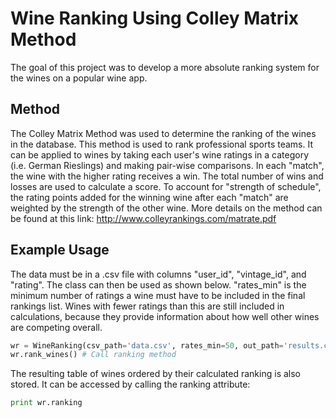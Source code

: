 <h1>Wine Ranking Using Colley Matrix Method</h1>

The goal of this project was to develop a more absolute ranking system for the wines on a popular wine app.

<h2>Method</h2>

The Colley Matrix Method was used to determine the ranking of the wines in the database. This method is used to rank professional sports teams. It can be applied to wines by taking each user's wine ratings in a category (i.e. German Rieslings) and making pair-wise comparisons. In each "match", the wine with the higher rating receives a win. The total number of wins and losses are used to calculate a score. To account for "strength of schedule", the rating points added for the winning wine after each "match" are weighted by the strength of the other wine.
More details on the method can be found at this link: http://www.colleyrankings.com/matrate.pdf

<h2>Example Usage</h2>

The data must be in a .csv file with columns "user_id", "vintage_id", and "rating". The class can then be used as shown below. "rates_min" is the minimum number of ratings a wine must have to be included in the final rankings list. Wines with fewer ratings than this are still included in calculations, because they provide information about how well other wines are competing overall.

```python
wr = WineRanking(csv_path='data.csv', rates_min=50, out_path='results.csv')
wr.rank_wines() # Call ranking method
```

The resulting table of wines ordered by their calculated ranking is also stored. It can be accessed by calling
the ranking attribute:
```python
print wr.ranking
```
